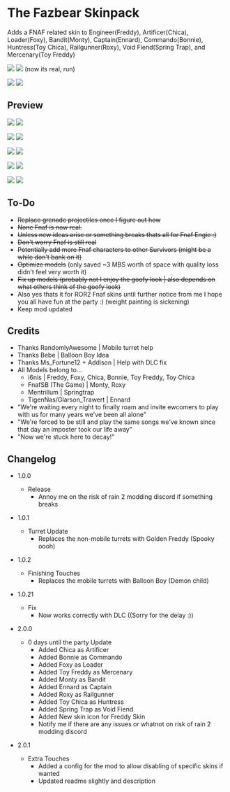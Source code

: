 # The Fazbear Skinpack

Adds a FNAF related skin to Engineer(Freddy), Artificer(Chica), Loader(Foxy), Bandit(Monty), Captain(Ennard), Commando(Bonnie), Huntress(Toy Chica), Railgunner(Roxy), Void Fiend(Spring Trap), and Mercenary(Toy Freddy)

[![](https://cdn.discordapp.com/attachments/888692388493664277/945283442889855026/FreddyMeme.png)]()
[![](https://cdn.discordapp.com/attachments/888692388493664277/945616887570661429/unknown.png)]() (now its real, run)

[![](https://cdn.discordapp.com/attachments/888692388493664277/946247719989694474/run.png)]() [![](https://cdn.discordapp.com/attachments/888692388493664277/972406648066936842/vrsumw2ofhe81.png)]()

## Preview
[![](https://cdn.discordapp.com/attachments/888692388493664277/972404637615390720/MontyPreview.png)]() [![](https://cdn.discordapp.com/attachments/888692388493664277/972390824048484402/TChicaPreview.png)]()

[![](https://cdn.discordapp.com/attachments/888692388493664277/972390824321110046/EnnardPreivew.png)]() [![](https://cdn.discordapp.com/attachments/888692388493664277/972390824627286047/FoxyPreview.png)]()

[![](https://cdn.discordapp.com/attachments/888692388493664277/972390824857976832/TFreddyPreview.png)]() [![](https://cdn.discordapp.com/attachments/888692388493664277/972390866180276274/RoxyPreview.png)]()

[![](https://cdn.discordapp.com/attachments/888692388493664277/972390866440298496/BonniePreview.png)]() [![](https://cdn.discordapp.com/attachments/888692388493664277/972390866658406411/FreddyPreview.png)]()

[![](https://cdn.discordapp.com/attachments/888692388493664277/972390866897494036/ChicaPreview.png)]() [![](https://cdn.discordapp.com/attachments/888692388493664277/972390825113837608/SpringtrapPreview.png)]()
## To-Do

- ~~Replace grenade projectiles once I figure out how~~
- ~~None Fnaf is now real.~~
- ~~Unless new ideas arise or something breaks thats all for Fnaf Engie :)~~
- ~~Don't worry Fnaf is still real~~
- ~~Potentially add more Fnaf characters to other Survivors (might be a while don't bank on it)~~
- ~~Optimize models~~ (only saved ~3 MBS worth of space with quality loss didn't feel very worth it)
- ~~Fix up models (probably not I enjoy the goofy look | also depends on what others think of the goofy look)~~
- Also yes thats it for ROR2 Fnaf skins until further notice from me I hope you all have fun at the party :) (weight painting is sickening)
- Keep mod updated

## Credits

- Thanks RandomlyAwesome | Mobile turret help
- Thanks Bebe | Balloon Boy Idea
- Thanks Ms_Fortune12 + Addison | Help with DLC fix
- All Models belong to...
	- i6nis | Freddy, Foxy, Chica, Bonnie, Toy Freddy, Toy Chica
	- FnafSB (The Game) | Monty, Roxy
	- Mentrillum | Springtrap
	- TigenNas/Glarson_Trawert | Ennard
- "We're waiting every night to finally roam and invite ewcomers to play with us for many years we've been all alone"
- "We're forced to be still and play the same songs we've known since that day an imposter took our life away"
- "Now we're stuck here to decay!"
## Changelog

- 1.0.0
	- Release
		- Annoy me on the risk of rain 2 modding discord if something breaks

- 1.0.1
	- Turret Update 
		- Replaces the non-mobile turrets with Golden Freddy (Spooky oooh)

- 1.0.2
	- Finishing Touches
		- Replaces the mobile turrets with Balloon Boy (Demon child)
- 1.0.21
	- Fix
		- Now works correctly with DLC ((Sorry for the delay :))
- 2.0.0
	- 0 days until the party Update
		- Added Chica as Artificer
		- Added Bonnie as Commando
		- Added Foxy as Loader
		- Added Toy Freddy as Mercenary
		- Added Monty as Bandit
		- Added Ennard as Captain
		- Added Roxy as Railgunner
		- Added Toy Chica as Huntress
		- Added Spring Trap as Void Fiend
		- Added New skin icon for Freddy Skin
		- Notify me if there are any issues or whatnot on risk of rain 2 modding discord
- 2.0.1
	- Extra Touches
		- Added a config for the mod to allow disabling of specific skins if wanted
		- Updated readme slightly and description